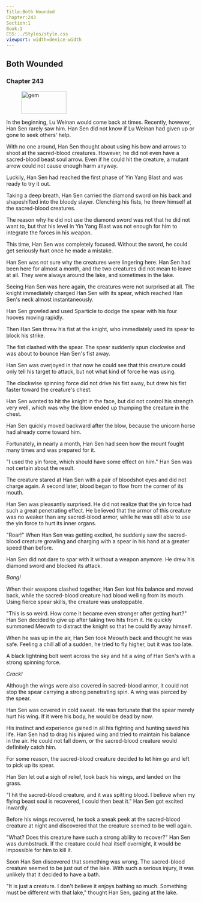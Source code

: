 ```yaml
---
Title:Both Wounded 
Chapter:243 
Section:1 
Book:1 
CSS:../Styles/style.css 
viewport: width=device-width
---
```

  
## Both Wounded
### Chapter 243
  
<figure>
	<img src="../Images/gem.gif" alt="gem" id="gem" width="120" height="60" />
</figure>
  

  
In the beginning, Lu Weinan would come back at times. Recently, however, Han Sen rarely saw him. Han Sen did not know if Lu Weinan had given up or gone to seek others' help.

With no one around, Han Sen thought about using his bow and arrows to shoot at the sacred-blood creatures. However, he did not even have a sacred-blood beast soul arrow. Even if he could hit the creature, a mutant arrow could not cause enough harm anyway.

Luckily, Han Sen had reached the first phase of Yin Yang Blast and was ready to try it out.

Taking a deep breath, Han Sen carried the diamond sword on his back and shapeshifted into the bloody slayer. Clenching his fists, he threw himself at the sacred-blood creatures.

The reason why he did not use the diamond sword was not that he did not want to, but that his level in Yin Yang Blast was not enough for him to integrate the forces in his weapon.

This time, Han Sen was completely focused. Without the sword, he could get seriously hurt once he made a mistake.

Han Sen was not sure why the creatures were lingering here. Han Sen had been here for almost a month, and the two creatures did not mean to leave at all. They were always around the lake, and sometimes in the lake.

Seeing Han Sen was here again, the creatures were not surprised at all. The knight immediately charged Han Sen with its spear, which reached Han Sen's neck almost instantaneously.

Han Sen growled and used Sparticle to dodge the spear with his four hooves moving rapidly.

Then Han Sen threw his fist at the knight, who immediately used its spear to block his strike.

The fist clashed with the spear. The spear suddenly spun clockwise and was about to bounce Han Sen's fist away.

Han Sen was overjoyed in that now he could see that this creature could only tell his target to attack, but not what kind of force he was using.

The clockwise spinning force did not drive his fist away, but drew his fist faster toward the creature's chest.

Han Sen wanted to hit the knight in the face, but did not control his strength very well, which was why the blow ended up thumping the creature in the chest.

Han Sen quickly moved backward after the blow, because the unicorn horse had already come toward him.

Fortunately, in nearly a month, Han Sen had seen how the mount fought many times and was prepared for it.

"I used the yin force, which should have some effect on him." Han Sen was not certain about the result.

The creature stared at Han Sen with a pair of bloodshot eyes and did not charge again. A second later, blood began to flow from the corner of its mouth.

Han Sen was pleasantly surprised. He did not realize that the yin force had such a great penetrating effect. He believed that the armor of this creature was no weaker than any sacred-blood armor, while he was still able to use the yin force to hurt its inner organs.

"Roar!" When Han Sen was getting excited, he suddenly saw the sacred-blood creature growling and charging with a spear in his hand at a greater speed than before.

Han Sen did not dare to spar with it without a weapon anymore. He drew his diamond sword and blocked its attack.

*Bang!*

When their weapons clashed together, Han Sen lost his balance and moved back, while the sacred-blood creature had blood welling from its mouth. Using fierce spear skills, the creature was unstoppable.

"This is so weird. How come it became even stronger after getting hurt?" Han Sen decided to give up after taking two hits from it. He quickly summoned Meowth to distract the knight so that he could fly away himself.

When he was up in the air, Han Sen took Meowth back and thought he was safe. Feeling a chill all of a sudden, he tried to fly higher, but it was too late.

A black lightning bolt went across the sky and hit a wing of Han Sen's with a strong spinning force.

*Crack!*

Although the wings were also covered in sacred-blood armor, it could not stop the spear carrying a strong penetrating spin. A wing was pierced by the spear.

Han Sen was covered in cold sweat. He was fortunate that the spear merely hurt his wing. If it were his body, he would be dead by now.

His instinct and experience gained in all his fighting and hunting saved his life. Han Sen had to drag his injured wing and tried to maintain his balance in the air. He could not fall down, or the sacred-blood creature would definitely catch him.

For some reason, the sacred-blood creature decided to let him go and left to pick up its spear.

Han Sen let out a sigh of relief, took back his wings, and landed on the grass.

"I hit the sacred-blood creature, and it was spitting blood. I believe when my flying beast soul is recovered, I could then beat it." Han Sen got excited inwardly.

Before his wings recovered, he took a sneak peek at the sacred-blood creature at night and discovered that the creature seemed to be well again.

"What? Does this creature have such a strong ability to recover?" Han Sen was dumbstruck. If the creature could heal itself overnight, it would be impossible for him to kill it.

Soon Han Sen discovered that something was wrong. The sacred-blood creature seemed to be just out of the lake. With such a serious injury, it was unlikely that it decided to have a bath.

"It is just a creature. I don't believe it enjoys bathing so much. Something must be different with that lake," thought Han Sen, gazing at the lake.